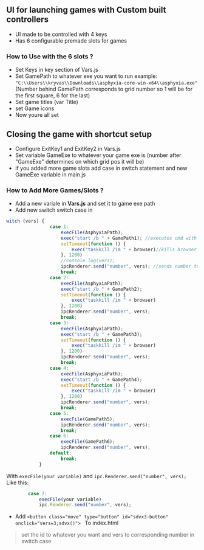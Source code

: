 ## UI for launching games with Custom built controllers
- UI made to be controlled with 4 keys
- Has 6 configurable premade slots for games
### How to Use with the 6 slots ?
- Set Keys in key section of Vars.js
- Set GamePath to whatever exe you want to run example: ``"C:\\Users\\kryvas\\Downloads\\asphyxia-core-win-x64\\asphyxia.exe"``
(Number behind GamePath corresponds to grid number so 1 will be for the first square, 6 for the last)
- Set game titles (var Title)
- set Game icons
- Now youre all set

 ## Closing the game with shortcut setup
 - Configure ExitKey1 and ExitKey2 in Vars.js
 - Set variable GameExe to whatever your game exe is (number after "GameExe" determines on which grid pos it will be)
 - if you added more game slots add case in switch statement and new GameExe variable in main.js

### How to Add More Games/Slots ?
- Add a new variale in **Vars.js** and set it to game exe path
- Add new switch switch case in
```javascript   
witch (vers) {
                case 1:
                    execFile(AsphyxiaPath);
                    exec("start /b " + GamePath1); //executes cmd with start and path
                    setTimeout(function () {
                        exec("taskkill /im " + browser)//kills browser
                    }, 1200)
                    //console.log(vers);
                    ipcRenderer.send("number", vers); //sends number to main which tells main what to kill on shortcut
                    break;
                case 2:
                    execFile(AsphyxiaPath);
                    exec("start /b " + GamePath2);
                    setTimeout(function () {
                        exec("taskkill /im " + browser)
                    }, 1200)
                    ipcRenderer.send("number", vers);
                    break;
                case 3:
                    execFile(AsphyxiaPath);
                    exec("start /b " + GamePath3);
                    setTimeout(function () {
                        exec("taskkill /im " + browser)
                    }, 1200)
                    ipcRenderer.send("number", vers);
                    break;
                case 4:
                    execFile(AsphyxiaPath);
                    exec("start /b " + GamePath4);
                    setTimeout(function () {
                        exec("taskkill /im " + browser)
                    }, 1200)
                    ipcRenderer.send("number", vers);
                    break;
                case 5:
                    execFile(GamePath5);
                    ipcRenderer.send("number", vers);
                    break;
                case 6:
                    execFile(GamePath6);
                    ipcRenderer.send("number", vers);
                default:
                    break;
            }
```
With ``execFile(your variable)``
and ``ipc.Renderer.send("number", vers);``
Like this: 
```javascript
        case 7:
            execFile(your variable)
            ipc.Renderer.send("number", vers);
```

- Add ```<button class="move" type="button" id="sdvx3-button"  onclick="vers=3;sdvx()"> ```
To index.html
 > set the id to whatever you want and vers to corresponding number in switch case
 

